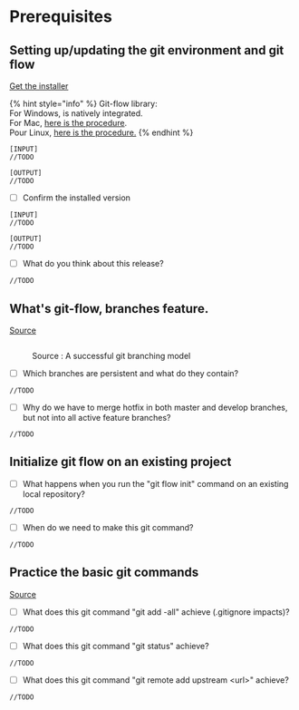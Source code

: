 # Prerequisites

## Setting up/updating the git environment and git flow

[Get the installer](https://git-scm.com/downloads)

{% hint style="info" %}
Git-flow library:\
For Windows, is natively integrated.\
For Mac, [here is the procedure](https://git-scm.com/download/mac).\
Pour Linux, [here is the procedure.](https://howtoinstall.co/en/git-flow)
{% endhint %}

```
[INPUT]
//TODO

[OUTPUT]
//TODO
```

* [ ] Confirm the installed version

```
[INPUT]
//TODO

[OUTPUT]
//TODO
```

* [ ] What do you think about this release?

```
//TODO
```

## What's git-flow, branches feature.

[Source](https://nvie.com/posts/a-successful-git-branching-model/)

<figure><img src="../../.gitbook/assets/image (1).png" alt=""><figcaption><p>Source : A successful git branching model</p></figcaption></figure>

* [ ] Which branches are persistent and what do they contain?

```
//TODO
```

* [ ] Why do we have to merge hotfix in both master and develop branches, but not into all active feature branches?

```
//TODO
```

## Initialize git flow on an existing project

* [ ] What happens when you run the "git flow init" command on an existing local repository?

```
//TODO
```

* [ ] When do we need to make this git command?

```
//TODO
```

## Practice the basic git commands

[Source](https://www.atlassian.com/git/glossary)

* [ ] What does this git command "git add -all" achieve (.gitignore impacts)?

```
//TODO
```

* [ ] What does this git command "git status" achieve?

```
//TODO
```

* [ ] What does this git command "git remote add upstream \<url>" achieve?

```
//TODO
```
